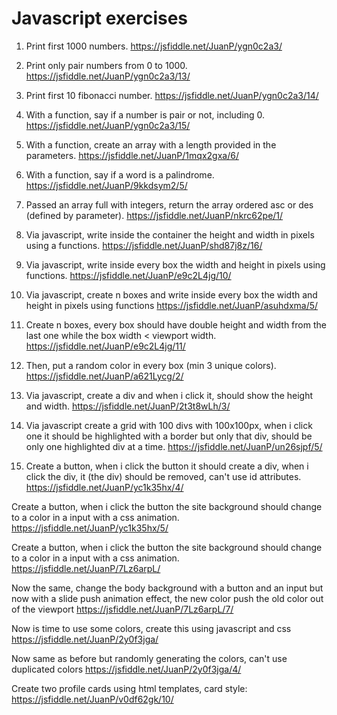 # Javascript exercises
1. Print first 1000 numbers.
https://jsfiddle.net/JuanP/ygn0c2a3/

2. Print only pair numbers from 0 to 1000.
https://jsfiddle.net/JuanP/ygn0c2a3/13/

3. Print first 10 fibonacci number.
https://jsfiddle.net/JuanP/ygn0c2a3/14/

4. With a function, say if a number is pair or not, including 0.
https://jsfiddle.net/JuanP/ygn0c2a3/15/

5. With a function, create an array with a length provided in the parameters.
https://jsfiddle.net/JuanP/1mqx2gxa/6/

6. With a function, say if a word is a palindrome.
https://jsfiddle.net/JuanP/9kkdsym2/5/

7. Passed an array full with integers, return the array ordered asc or des (defined by parameter).
https://jsfiddle.net/JuanP/nkrc62pe/1/

8. Via javascript, write inside the container the height and width in pixels using a functions.
https://jsfiddle.net/JuanP/shd87j8z/16/

9. Via javascript, write inside every box the width and height in pixels using functions.
https://jsfiddle.net/JuanP/e9c2L4jg/10/

10. Via javascript, create n boxes and write inside every box the width and height in pixels using functions 
https://jsfiddle.net/JuanP/asuhdxma/5/

11. Create n boxes, every box should have double height and width from the last one while the box width < viewport width.
https://jsfiddle.net/JuanP/e9c2L4jg/11/

12. Then, put a random color in every box (min 3 unique colors).
https://jsfiddle.net/JuanP/a621Lycg/2/

13. Via javascript, create a div and when i click it, should show the height and width.
https://jsfiddle.net/JuanP/2t3t8wLh/3/

14. Via javascript create a grid with 100 divs with 100x100px, when i click one it should be highlighted with a border but only that div, should be only one highlighted div at a time.
https://jsfiddle.net/JuanP/un26sjpf/5/

15. Create a button, when i click the button it should create a div, when i click the div, it (the div) should be removed, can't use id attributes.
https://jsfiddle.net/JuanP/yc1k35hx/4/

Create a button, when i click the button the site background should change to a color in a input with a css animation.
https://jsfiddle.net/JuanP/yc1k35hx/5/

Create a button, when i click the button the site background should change to a color in a input with a css animation.
https://jsfiddle.net/JuanP/7Lz6arpL/

Now the same, change the body background with a button and an input but now with a slide push animation effect, the new color push the old color out of the viewport
https://jsfiddle.net/JuanP/7Lz6arpL/7/

Now is time to use some colors, create this using javascript and css 
https://jsfiddle.net/JuanP/2y0f3jga/

Now same as before but randomly generating the colors, can't use duplicated colors
https://jsfiddle.net/JuanP/2y0f3jga/4/

Create two profile cards using html templates, card style:
https://jsfiddle.net/JuanP/v0df62gk/10/
